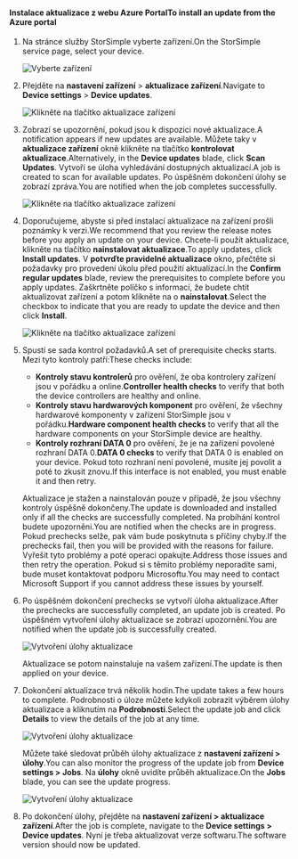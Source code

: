 <!--author=alkohli last changed: 08/04/17-->

#### <a name="to-install-an-update-from-the-azure-portal"></a><span data-ttu-id="2c05e-101">Instalace aktualizace z webu Azure Portal</span><span class="sxs-lookup"><span data-stu-id="2c05e-101">To install an update from the Azure portal</span></span>

1. <span data-ttu-id="2c05e-102">Na stránce služby StorSimple vyberte zařízení.</span><span class="sxs-lookup"><span data-stu-id="2c05e-102">On the StorSimple service page, select your device.</span></span>

    ![Vyberte zařízení](./media/storsimple-8000-install-update5-via-portal/update1.png)

2. <span data-ttu-id="2c05e-104">Přejděte na **nastavení zařízení** > **aktualizace zařízení**.</span><span class="sxs-lookup"><span data-stu-id="2c05e-104">Navigate to **Device settings** > **Device updates**.</span></span>

    ![Klikněte na tlačítko aktualizace zařízení](./media/storsimple-8000-install-update5-via-portal/update2.png)

2. <span data-ttu-id="2c05e-106">Zobrazí se upozornění, pokud jsou k dispozici nové aktualizace.</span><span class="sxs-lookup"><span data-stu-id="2c05e-106">A notification appears if new updates are available.</span></span> <span data-ttu-id="2c05e-107">Můžete taky v **aktualizace zařízení** okně klikněte na tlačítko **kontrolovat aktualizace**.</span><span class="sxs-lookup"><span data-stu-id="2c05e-107">Alternatively, in the **Device updates** blade, click **Scan Updates**.</span></span> <span data-ttu-id="2c05e-108">Vytvoří se úloha vyhledávání dostupných aktualizací.</span><span class="sxs-lookup"><span data-stu-id="2c05e-108">A job is created to scan for available updates.</span></span> <span data-ttu-id="2c05e-109">Po úspěšném dokončení úlohy se zobrazí zpráva.</span><span class="sxs-lookup"><span data-stu-id="2c05e-109">You are notified when the job completes successfully.</span></span>

    ![Klikněte na tlačítko aktualizace zařízení](./media/storsimple-8000-install-update5-via-portal/update3.png)

3. <span data-ttu-id="2c05e-111">Doporučujeme, abyste si před instalací aktualizace na zařízení prošli poznámky k verzi.</span><span class="sxs-lookup"><span data-stu-id="2c05e-111">We recommend that you review the release notes before you apply an update on your device.</span></span> <span data-ttu-id="2c05e-112">Chcete-li použít aktualizace, klikněte na tlačítko **nainstalovat aktualizace**.</span><span class="sxs-lookup"><span data-stu-id="2c05e-112">To apply updates, click **Install updates**.</span></span> <span data-ttu-id="2c05e-113">V **potvrďte pravidelné aktualizace** okno, přečtěte si požadavky pro provedení úkolu před použití aktualizací.</span><span class="sxs-lookup"><span data-stu-id="2c05e-113">In the **Confirm regular updates** blade, review the prerequisites to complete before you apply updates.</span></span> <span data-ttu-id="2c05e-114">Zaškrtněte políčko s informací, že budete chtít aktualizovat zařízení a potom klikněte na o **nainstalovat**.</span><span class="sxs-lookup"><span data-stu-id="2c05e-114">Select the checkbox to indicate that you are ready to update the device and then click **Install**.</span></span>

    ![Klikněte na tlačítko aktualizace zařízení](./media/storsimple-8000-install-update5-via-portal/update4.png)

6. <span data-ttu-id="2c05e-116">Spustí se sada kontrol požadavků.</span><span class="sxs-lookup"><span data-stu-id="2c05e-116">A set of prerequisite checks starts.</span></span> <span data-ttu-id="2c05e-117">Mezi tyto kontroly patří:</span><span class="sxs-lookup"><span data-stu-id="2c05e-117">These checks include:</span></span>
   
   * <span data-ttu-id="2c05e-118">**Kontroly stavu kontrolerů** pro ověření, že oba kontrolery zařízení jsou v pořádku a online.</span><span class="sxs-lookup"><span data-stu-id="2c05e-118">**Controller health checks** to verify that both the device controllers are healthy and online.</span></span>
   * <span data-ttu-id="2c05e-119">**Kontroly stavu hardwarových komponent** pro ověření, že všechny hardwarové komponenty v zařízení StorSimple jsou v pořádku.</span><span class="sxs-lookup"><span data-stu-id="2c05e-119">**Hardware component health checks** to verify that all the hardware components on your StorSimple device are healthy.</span></span>
   * <span data-ttu-id="2c05e-120">**Kontroly rozhraní DATA 0** pro ověření, že je na zařízení povolené rozhraní DATA 0.</span><span class="sxs-lookup"><span data-stu-id="2c05e-120">**DATA 0 checks** to verify that DATA 0 is enabled on your device.</span></span> <span data-ttu-id="2c05e-121">Pokud toto rozhraní není povolené, musíte jej povolit a poté to zkusit znovu.</span><span class="sxs-lookup"><span data-stu-id="2c05e-121">If this interface is not enabled, you must enable it and then retry.</span></span>

    <span data-ttu-id="2c05e-122">Aktualizace je stažen a nainstalován pouze v případě, že jsou všechny kontroly úspěšně dokončeny.</span><span class="sxs-lookup"><span data-stu-id="2c05e-122">The update is downloaded and installed only if all the checks are successfully completed.</span></span> <span data-ttu-id="2c05e-123">Na probíhání kontrol budete upozorněni.</span><span class="sxs-lookup"><span data-stu-id="2c05e-123">You are notified when the checks are in progress.</span></span> <span data-ttu-id="2c05e-124">Pokud prechecks selže, pak vám bude poskytnuta s příčiny chyby.</span><span class="sxs-lookup"><span data-stu-id="2c05e-124">If the prechecks fail, then you will be provided with the reasons for failure.</span></span> <span data-ttu-id="2c05e-125">Vyřešit tyto problémy a poté operaci opakujte.</span><span class="sxs-lookup"><span data-stu-id="2c05e-125">Address those issues and then retry the operation.</span></span> <span data-ttu-id="2c05e-126">Pokud si s těmito problémy neporadíte sami, bude muset kontaktovat podporu Microsoftu.</span><span class="sxs-lookup"><span data-stu-id="2c05e-126">You may need to contact Microsoft Support if you cannot address these issues by yourself.</span></span>

7. <span data-ttu-id="2c05e-127">Po úspěšném dokončení prechecks se vytvoří úloha aktualizace.</span><span class="sxs-lookup"><span data-stu-id="2c05e-127">After the prechecks are successfully completed, an update job is created.</span></span> <span data-ttu-id="2c05e-128">Po úspěšném vytvoření úlohy aktualizace se zobrazí upozornění.</span><span class="sxs-lookup"><span data-stu-id="2c05e-128">You are notified when the update job is successfully created.</span></span>
   
    ![Vytvoření úlohy aktualizace](./media/storsimple-8000-install-update5-via-portal/update6.png)
   
    <span data-ttu-id="2c05e-130">Aktualizace se potom nainstaluje na vašem zařízení.</span><span class="sxs-lookup"><span data-stu-id="2c05e-130">The update is then applied on your device.</span></span>

9. <span data-ttu-id="2c05e-131">Dokončení aktualizace trvá několik hodin.</span><span class="sxs-lookup"><span data-stu-id="2c05e-131">The update takes a few hours to complete.</span></span> <span data-ttu-id="2c05e-132">Podrobnosti o úloze můžete kdykoli zobrazit výběrem úlohy aktualizace a kliknutím na **Podrobnosti**.</span><span class="sxs-lookup"><span data-stu-id="2c05e-132">Select the update job and click **Details** to view the details of the job at any time.</span></span>

    ![Vytvoření úlohy aktualizace](./media/storsimple-8000-install-update5-via-portal/update8.png)

     <span data-ttu-id="2c05e-134">Můžete také sledovat průběh úlohy aktualizace z **nastavení zařízení > úlohy**.</span><span class="sxs-lookup"><span data-stu-id="2c05e-134">You can also monitor the progress of the update job from **Device settings > Jobs**.</span></span> <span data-ttu-id="2c05e-135">Na **úlohy** okně uvidíte průběh aktualizace.</span><span class="sxs-lookup"><span data-stu-id="2c05e-135">On the **Jobs** blade, you can see the update progress.</span></span>

     ![Vytvoření úlohy aktualizace](./media/storsimple-8000-install-update5-via-portal/update7.png)

10. <span data-ttu-id="2c05e-137">Po dokončení úlohy, přejděte na **nastavení zařízení > aktualizace zařízení**.</span><span class="sxs-lookup"><span data-stu-id="2c05e-137">After the job is complete, navigate to the **Device settings > Device updates**.</span></span> <span data-ttu-id="2c05e-138">Nyní je třeba aktualizovat verze softwaru.</span><span class="sxs-lookup"><span data-stu-id="2c05e-138">The software version should now be updated.</span></span>

